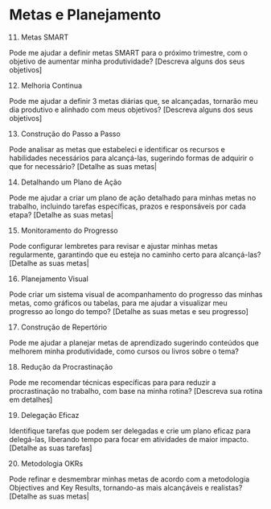 # Metas e Planejamento

11. Metas SMART

Pode me ajudar a definir metas SMART para o próximo trimestre, com o objetivo de aumentar minha produtividade?
[Descreva alguns dos seus objetivos]

12. Melhoria Continua

Pode me ajudar a definir 3 metas diárias que, se alcançadas, tornarão meu dia produtivo e alinhado com meus objetivos?
[Descreva alguns dos seus objetivos]

13. Construção do Passo a Passo

Pode analisar as metas que estabeleci e identificar os recursos e habilidades necessários para alcançá-las, sugerindo formas de adquirir o que for necessário?
[Detalhe as suas metas|

14. Detalhando um Plano de Ação

Pode me ajudar a criar um plano de ação detalhado para minhas metas no trabalho, incluindo tarefas específicas, prazos e responsáveis por cada etapa?
[Detalhe as suas metas|

15. Monitoramento do Progresso

Pode configurar lembretes para revisar e ajustar minhas metas regularmente, garantindo que eu esteja no caminho certo para alcançá-las?
[Detalhe as suas metas|

16. Planejamento Visual

Pode criar um sistema visual de acompanhamento do progresso das minhas metas, como gráficos ou tabelas, para me ajudar a visualizar meu progresso ao longo do  tempo?
[Detalhe as suas metas e seu progresso]

17. Construção de Repertório

Pode me ajudar a planejar metas de aprendizado sugerindo conteúdos que melhorem minha produtividade, como cursos ou livros sobre o tema?

18. Redução da Procrastinação

Pode me recomendar técnicas específicas para para reduzir a procrastinação no trabalho, com base na minha rotina?
[Descreva sua rotina em detalhes]

19. Delegação Eficaz

Identifique tarefas que podem ser delegadas e crie um plano eficaz para delegá-las, liberando tempo para focar em atividades de maior impacto.
[Detalhe as suas tarefas]

20. Metodologia OKRs

Pode refinar e desmembrar minhas metas de acordo com a metodologia Objectives and Key Results, tornando-as  mais alcançáveis e realistas?
[Detalhe as suas metas|
